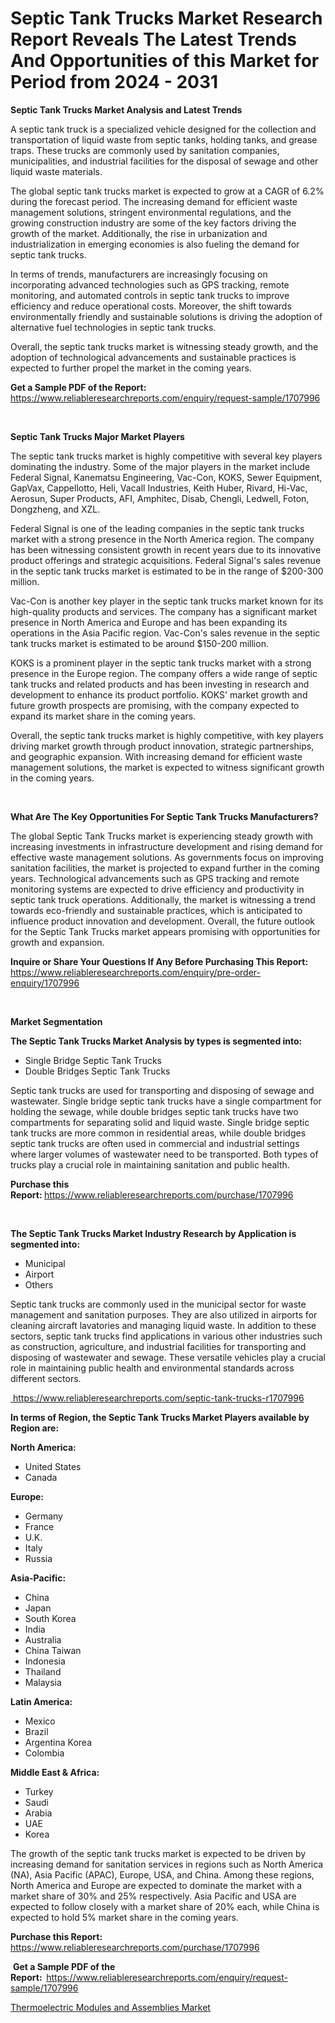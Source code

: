 <p><h1>Septic Tank Trucks Market Research Report Reveals The Latest Trends And Opportunities of this Market for Period from 2024 - 2031</h1></p><p><strong>Septic Tank Trucks Market Analysis and Latest Trends</strong></p>
<p><p>A septic tank truck is a specialized vehicle designed for the collection and transportation of liquid waste from septic tanks, holding tanks, and grease traps. These trucks are commonly used by sanitation companies, municipalities, and industrial facilities for the disposal of sewage and other liquid waste materials.</p><p>The global septic tank trucks market is expected to grow at a CAGR of 6.2% during the forecast period. The increasing demand for efficient waste management solutions, stringent environmental regulations, and the growing construction industry are some of the key factors driving the growth of the market. Additionally, the rise in urbanization and industrialization in emerging economies is also fueling the demand for septic tank trucks.</p><p>In terms of trends, manufacturers are increasingly focusing on incorporating advanced technologies such as GPS tracking, remote monitoring, and automated controls in septic tank trucks to improve efficiency and reduce operational costs. Moreover, the shift towards environmentally friendly and sustainable solutions is driving the adoption of alternative fuel technologies in septic tank trucks.</p><p>Overall, the septic tank trucks market is witnessing steady growth, and the adoption of technological advancements and sustainable practices is expected to further propel the market in the coming years.</p></p>
<p><strong>Get a Sample PDF of the Report:&nbsp;</strong> <a href="https://www.reliableresearchreports.com/enquiry/request-sample/1707996">https://www.reliableresearchreports.com/enquiry/request-sample/1707996</a></p>
<p>&nbsp;</p>
<p><strong>Septic Tank Trucks Major Market Players</strong></p>
<p><p>The septic tank trucks market is highly competitive with several key players dominating the industry. Some of the major players in the market include Federal Signal, Kanematsu Engineering, Vac-Con, KOKS, Sewer Equipment, GapVax, Cappellotto, Heli, Vacall Industries, Keith Huber, Rivard, Hi-Vac, Aerosun, Super Products, AFI, Amphitec, Disab, Chengli, Ledwell, Foton, Dongzheng, and XZL.</p><p>Federal Signal is one of the leading companies in the septic tank trucks market with a strong presence in the North America region. The company has been witnessing consistent growth in recent years due to its innovative product offerings and strategic acquisitions. Federal Signal's sales revenue in the septic tank trucks market is estimated to be in the range of $200-300 million.</p><p>Vac-Con is another key player in the septic tank trucks market known for its high-quality products and services. The company has a significant market presence in North America and Europe and has been expanding its operations in the Asia Pacific region. Vac-Con's sales revenue in the septic tank trucks market is estimated to be around $150-200 million.</p><p>KOKS is a prominent player in the septic tank trucks market with a strong presence in the Europe region. The company offers a wide range of septic tank trucks and related products and has been investing in research and development to enhance its product portfolio. KOKS' market growth and future growth prospects are promising, with the company expected to expand its market share in the coming years.</p><p>Overall, the septic tank trucks market is highly competitive, with key players driving market growth through product innovation, strategic partnerships, and geographic expansion. With increasing demand for efficient waste management solutions, the market is expected to witness significant growth in the coming years.</p></p>
<p>&nbsp;</p>
<p><strong>What Are The Key Opportunities For Septic Tank Trucks Manufacturers?</strong></p>
<p><p>The global Septic Tank Trucks market is experiencing steady growth with increasing investments in infrastructure development and rising demand for effective waste management solutions. As governments focus on improving sanitation facilities, the market is projected to expand further in the coming years. Technological advancements such as GPS tracking and remote monitoring systems are expected to drive efficiency and productivity in septic tank truck operations. Additionally, the market is witnessing a trend towards eco-friendly and sustainable practices, which is anticipated to influence product innovation and development. Overall, the future outlook for the Septic Tank Trucks market appears promising with opportunities for growth and expansion.</p></p>
<p><strong>Inquire or Share Your Questions If Any Before Purchasing This Report:</strong> <a href="https://www.reliableresearchreports.com/enquiry/pre-order-enquiry/1707996">https://www.reliableresearchreports.com/enquiry/pre-order-enquiry/1707996</a></p>
<p>&nbsp;</p>
<p><strong>Market Segmentation</strong></p>
<p><strong>The Septic Tank Trucks Market Analysis by types is segmented into:</strong></p>
<p><ul><li>Single Bridge Septic Tank Trucks</li><li>Double Bridges Septic Tank Trucks</li></ul></p>
<p><p>Septic tank trucks are used for transporting and disposing of sewage and wastewater. Single bridge septic tank trucks have a single compartment for holding the sewage, while double bridges septic tank trucks have two compartments for separating solid and liquid waste. Single bridge septic tank trucks are more common in residential areas, while double bridges septic tank trucks are often used in commercial and industrial settings where larger volumes of wastewater need to be transported. Both types of trucks play a crucial role in maintaining sanitation and public health.</p></p>
<p><strong>Purchase this Report:&nbsp;</strong><a href="https://www.reliableresearchreports.com/purchase/1707996">https://www.reliableresearchreports.com/purchase/1707996</a></p>
<p>&nbsp;</p>
<p><strong>The Septic Tank Trucks Market Industry Research by Application is segmented into:</strong></p>
<p><ul><li>Municipal</li><li>Airport</li><li>Others</li></ul></p>
<p><p>Septic tank trucks are commonly used in the municipal sector for waste management and sanitation purposes. They are also utilized in airports for cleaning aircraft lavatories and managing liquid waste. In addition to these sectors, septic tank trucks find applications in various other industries such as construction, agriculture, and industrial facilities for transporting and disposing of wastewater and sewage. These versatile vehicles play a crucial role in maintaining public health and environmental standards across different sectors.</p></p>
<p><a href="https://www.reliableresearchreports.com/septic-tank-trucks-r1707996">&nbsp;https://www.reliableresearchreports.com/septic-tank-trucks-r1707996</a></p>
<p><strong>In terms of Region, the Septic Tank Trucks Market Players available by Region are:</strong></p>
<p>
    <p> <strong> North America: </strong>
        <ul>
            <li>United States</li>
            <li>Canada</li>
        </ul>
        </p> 
    <p> <strong> Europe: </strong>
        <ul>
            <li>Germany</li>
            <li>France</li>
            <li>U.K.</li>
            <li>Italy</li>
            <li>Russia</li>
        </ul>
        </p> 
    <p> <strong> Asia-Pacific: </strong>
        <ul>
            <li>China</li>
            <li>Japan</li>
            <li>South Korea</li>
            <li>India</li>
            <li>Australia</li>
            <li>China Taiwan</li>
            <li>Indonesia</li>
            <li>Thailand</li>
            <li>Malaysia</li>
        </ul>
        </p> 
    <p> <strong> Latin America: </strong>
        <ul>
            <li>Mexico</li>
            <li>Brazil</li>
            <li>Argentina Korea</li>
            <li>Colombia</li>
        </ul>
        </p> 
    <p> <strong> Middle East & Africa: </strong>
        <ul>
            <li>Turkey</li>
            <li>Saudi</li>
            <li>Arabia</li>
            <li>UAE</li>
            <li>Korea</li>
        </ul>
    </p>
    </p>
<p><p>The growth of the septic tank trucks market is expected to be driven by increasing demand for sanitation services in regions such as North America (NA), Asia Pacific (APAC), Europe, USA, and China. Among these regions, North America and Europe are expected to dominate the market with a market share of 30% and 25% respectively. Asia Pacific and USA are expected to follow closely with a market share of 20% each, while China is expected to hold 5% market share in the coming years.</p></p>
<p><strong>Purchase this Report: </strong><a href="https://www.reliableresearchreports.com/purchase/1707996">https://www.reliableresearchreports.com/purchase/1707996</a></p>
<p>&nbsp;<strong>Get a Sample PDF of the Report:&nbsp;&nbsp;</strong><a href="https://www.reliableresearchreports.com/enquiry/request-sample/1707996">https://www.reliableresearchreports.com/enquiry/request-sample/1707996</a></p>
<p><strong></strong></p>
<p><p><a href="https://github.com/gminerid/Market-Research-Report-List-1/blob/main/thermoelectric-modules-and-assemblies-market.md">Thermoelectric Modules and Assemblies Market</a></p></p>